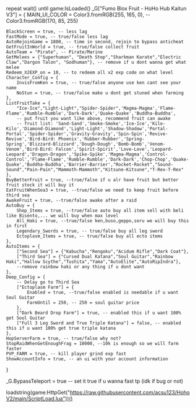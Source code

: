 repeat wait() until game:IsLoaded()
_G["Fumo Blox Fruit - HoHo Hub Kaitun V3"] = {
    MAIN_UI_COLOR = Color3.fromRGB(255, 165, 0), -- Color3.fromRGB(170, 85, 255)
    
    BlackScreen = true, -- less lag
    FastMode = true, -- true/false less lag
    AutoRejoinGame = 1800, -- time in second, rejoin to bypass anticheat
    GetFruitInWorld = true, -- true/false collect fruit
    AutoTeam = "Pirate", -- Pirate/Marine
    GetMelees = {"Superhuman", "Death Step","Sharkman Karate","Electric Claw","Dargon Talon", "Godhuman"}, -- remove if u dont wanna get what melee
    Redeem_X2EXP_on = 10, -- to redeem all x2 exp code on what level
    Character_Config = {
        InvisFromKen = true, -- true/false anyone use ken cant see your name
        NoStun = true, -- true/false make u dont get stuned when farming
    },
    ListFruitTake = {
        "Ice-Ice","Light-Light","Spider-Spider",'Magma-Magma','Flame-Flame','Rumble-Rumble','Dark-Dark','Quake-Quake','Buddha-Buddha',
        -- put fruit you want like above, recommend fruit can awake
        -- fruit list: 'Sand-Sand','Smoke-Smoke','Ice-Ice','Kilo-Kilo','Diamond-Diamond','Light-Light','Shadow-Shadow','Portal-Portal','Spider-Spider','Gravity-Gravity','Spin-Spin','Revive-Revive','Bird-Bird: Phoenix','Rubber-Rubber','Spring-Spring','Blizzard-Blizzard','Dough-Dough','Bomb-Bomb','Venom-Venom','Bird-Bird: Falcon','Spirit-Spirit','Love-Love','Leopard-Leopard','Dragon-Dragon','Spike-Spike','Magma-Magma','Control-Control','Flame-Flame','Rumble-Rumble','Dark-Dark','Chop-Chop','Quake-Quake','Buddha-Buddha','Barrier-Barrier',"Rocket-Rocket","Sound-Sound","Pain-Pain","Mammoth-Mammoth","Kitsune-Kitsune","T-Rex-T-Rex"
    },
    BuyBetterFruit = true, --true/false if u alr have fruit but better fruit stock it will buy it
    EatFruitWhenSea3 = true, --true/false we need to keep fruit before third sea
    AwakeFruit = true, --true/false awake after a raid
    AutoBuy = {
        Shop_Items = true, --true/false auto buy all item sell with beli like Bisento,... we will buy when max level
        All_Haki = true, --true/false ken,buso,geppo,soru we will buy this in first
        Legendary_Swords = true, -- true/false buy all leg sword
        Ectoplasm_Items = true, -- true/false buy all ecto items
    },
    AutoItems = {
        ["Second Sea"] = {"Kabucha","Rengoku","Acidum Rifle","Dark Coat"},
        ["Third Sea"] = {"Cursed Dual Katana","Soul Guitar","Rainbow Haki","Hallow Scythe","Tushita","Yama","AutoElite","AutoRipIndra"},
        --remove rainbow haki or any thing if u dont want
    },
    Deep_Config = {
        -- Delay go to Third Sea
        ["Ectoplasm Farm"] = {
            Enabled = true, --true/false enabled is needable if u want Soul Guitar
            FarmUntil = 250, -- 250 = soul guitar price
        },
        ["Dark Beard Drop Farm"] = true, -- enabled this if u want 100% get Soul Guitar
        ["Full 3 Leg Sword and True Triple Katana"] = false, -- enabled this if u want 100% get true triple katana
    },
    HopServerFarm = true, -- true/false why not?
    StopRaidWhenGetEnoughFrag = 10000, --10k is enough so we will farm faster
    PVP_FARM = true, -- kill player grind exp fast
    ShowAccountInfo = true, -- an ui with your account information
}

_G.BypassTeleport = true -- set it true if u wanna fast tp (idk if bug or not)

loadstring(game:HttpGet("https://raw.githubusercontent.com/acsu123/HohoV2/main/ScriptLoad.lua"))()

